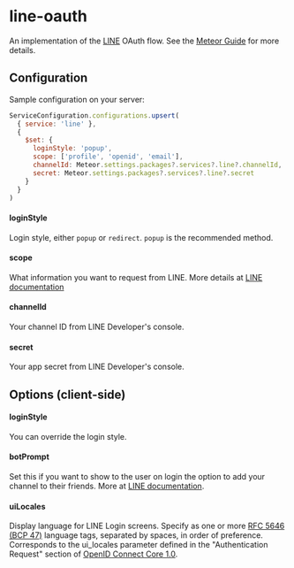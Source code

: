 # line-oauth

An implementation of the [LINE](https://line.me) OAuth flow. See the [Meteor Guide](https://guide.meteor.com/accounts.html) for more details.

## Configuration
Sample configuration on your server:
```javascript
ServiceConfiguration.configurations.upsert(
  { service: 'line' },
  {
    $set: {
      loginStyle: 'popup',
      scope: ['profile', 'openid', 'email'],
      channelId: Meteor.settings.packages?.services?.line?.channelId,
      secret: Meteor.settings.packages?.services?.line?.secret
    }
  }
)
```

#### loginStyle
Login style, either `popup` or `redirect`. `popup` is the recommended method.

#### scope
What information you want to request from LINE. More details at [LINE documentation](https://developers.line.biz/en/docs/line-login/integrate-line-login/#scopes) 

#### channelId
Your channel ID from LINE Developer's console.

#### secret
Your app secret from LINE Developer's console.


## Options (client-side)
#### loginStyle
You can override the login style.

#### botPrompt
Set this if you want to show to the user on login the option to add your channel to their friends. More at [LINE documentation](https://developers.line.biz/en/docs/line-login/link-a-bot/).

#### uiLocales
Display language for LINE Login screens. Specify as one or more [RFC 5646 (BCP 47)](https://tools.ietf.org/html/rfc5646) language tags, separated by spaces, in order of preference. Corresponds to the ui_locales parameter defined in the "Authentication Request" section of [OpenID Connect Core 1.0](https://openid.net/specs/openid-connect-core-1_0.html).
